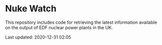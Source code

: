 # Nuke Watch

This repository includes code for retrieving the latest information available on the output of EDF nuclear power plants in the UK.

Last updated: 2020-12-31 02:05
